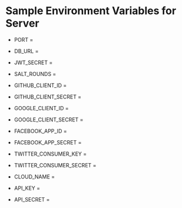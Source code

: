 # Sample Environment Variables for Server

- PORT = 
- DB_URL = 

- JWT_SECRET = 
- SALT_ROUNDS = 

- GITHUB_CLIENT_ID = 
- GITHUB_CLIENT_SECRET = 

- GOOGLE_CLIENT_ID = 
- GOOGLE_CLIENT_SECRET = 

- FACEBOOK_APP_ID = 
- FACEBOOK_APP_SECRET = 

- TWITTER_CONSUMER_KEY = 
- TWITTER_CONSUMER_SECRET = 

- CLOUD_NAME = 
- API_KEY = 
- API_SECRET = 
